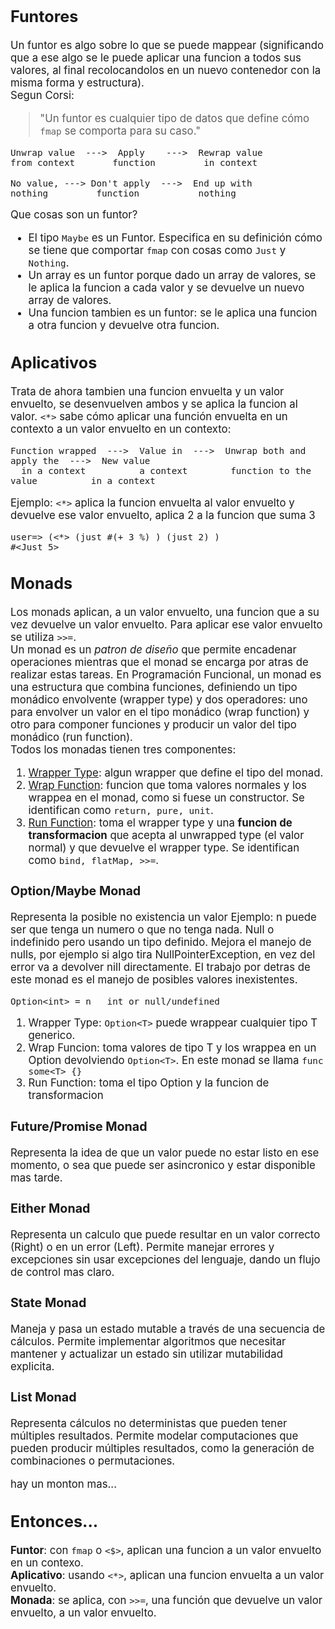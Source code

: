 <span style="font-size:larger;"> 
  
## Funtores
Un funtor es algo sobre lo que se puede mappear (significando que a ese algo se le puede aplicar una funcion a todos sus valores, al final recolocandolos en un nuevo contenedor con la misma forma y estructura).<br>
Segun Corsi: 
> "Un funtor es cualquier tipo de datos que define cómo `fmap` se comporta para su caso."
```
Unwrap value  --->  Apply    --->  Rewrap value
from context       function         in context
```
```
No value, ---> Don't apply  --->  End up with
nothing         function           nothing
```
Que cosas son un funtor?
- El tipo `Maybe` es un Funtor. Especifica en su definición cómo se tiene que comportar `fmap` con
cosas como `Just` y `Nothing`. <br>
- Un array es un funtor porque dado un array de valores, se le aplica la funcion a cada valor y se devuelve un nuevo array de valores. <br>
- Una funcion tambien es un funtor: se le aplica una funcion a otra funcion y devuelve otra funcion.


## Aplicativos 
Trata de ahora tambien una funcion envuelta y un valor envuelto, se desenvuelven ambos y se aplica la funcion al valor.
`<*>` sabe cómo aplicar una función envuelta en un contexto a un valor envuelto en un contexto:
```
Function wrapped  --->  Value in  --->  Unwrap both and apply the  --->  New value
  in a context          a context        function to the value          in a context
```
Ejemplo: `<*>` aplica la funcion envuelta al valor envuelto y devuelve ese valor envuelto, aplica 2 a la funcion que suma 3
```
user=> (<*> (just #(+ 3 %) ) (just 2) )
#<Just 5>
```
## Monads 
Los monads aplican, a un valor envuelto, una funcion que a su vez devuelve un valor envuelto. Para aplicar ese valor envuelto se utiliza `>>=`.<br>
Un monad es un _patron de diseño_ que permite encadenar operaciones mientras que el monad se encarga por atras de realizar estas tareas.
En Programación Funcional, un monad es una estructura que combina funciones, definiendo un tipo monádico envolvente (wrapper type) y dos operadores: uno para envolver un valor en el tipo monádico (wrap function) y otro para componer funciones y producir un valor del tipo monádico (run function).<br>
Todos los monadas tienen tres componentes:
1. <ins>Wrapper Type</ins>: algun wrapper que define el tipo del monad.
2. <ins>Wrap Function</ins>: funcion que toma valores normales y los wrappea en el monad, como si fuese un constructor. Se identifican como ```return, pure, unit```.
3. <ins>Run Function</ins>: toma el wrapper type y una **funcion de transformacion** que acepta al unwrapped type (el valor normal) y que devuelve el wrapper type. Se identifican como ```bind, flatMap, >>=```.

### Option/Maybe Monad
Representa la posible no existencia un valor
Ejemplo: n puede ser que tenga un numero o que no tenga nada. Null o indefinido pero usando un tipo definido. Mejora el manejo de nulls, por ejemplo si algo tira NullPointerException, en vez del error va a devolver nill directamente. El trabajo por detras de este monad es el manejo de posibles valores inexistentes.
```
Option<int> = n   int or null/undefined
```
1. Wrapper Type: `Option<T>` puede wrappear cualquier tipo T generico.
2. Wrap Funcion: toma valores de tipo T y los wrappea en un Option devolviendo `Option<T>`. En este monad se llama `func some<T> {}`
3. Run Function: toma el tipo Option y la funcion de transformacion

### Future/Promise Monad
Representa la idea de que un valor puede no estar listo en ese momento, o sea que puede ser asincronico y estar disponible mas tarde.

### Either Monad
Representa un calculo que puede resultar en un valor correcto (Right) o en un error (Left). 
Permite manejar errores y excepciones sin usar excepciones del lenguaje, dando un flujo de control mas claro.

### State Monad 
Maneja y pasa un estado mutable a través de una secuencia de cálculos.
Permite implementar algoritmos que necesitar mantener y actualizar un estado sin utilizar mutabilidad explicita.

### List Monad
Representa cálculos no deterministas que pueden tener múltiples resultados.
Permite modelar computaciones que pueden producir múltiples resultados, como la generación de combinaciones o permutaciones.

hay un monton mas...
## Entonces...
**Funtor**: con `fmap` o `<$>`, aplican una funcion a un valor envuelto en un contexo.<br>
**Aplicativo**: usando `<*>`, aplican una funcion envuelta a un valor envuelto.<br>
**Monada**: se aplica, con `>>=`, una función que devuelve un valor envuelto, a un valor envuelto.<br>
